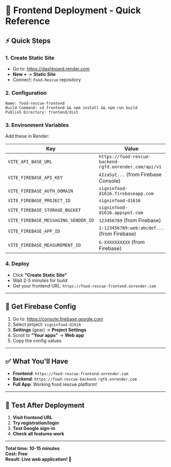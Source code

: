 # 🚀 Frontend Deployment - Quick Reference

## ⚡ Quick Steps

### 1. Create Static Site
- Go to: https://dashboard.render.com
- **New +** → **Static Site**
- Connect: `Food-Rescue` repository

### 2. Configuration
```
Name: food-rescue-frontend
Build Command: cd frontend && npm install && npm run build
Publish Directory: frontend/dist
```

### 3. Environment Variables
Add these in Render:

| Key | Value |
|-----|-------|
| `VITE_API_BASE_URL` | `https://food-rescue-backend-rgfd.onrender.com/api/v1` |
| `VITE_FIREBASE_API_KEY` | `AIzaSyC...` (from Firebase Console) |
| `VITE_FIREBASE_AUTH_DOMAIN` | `signinfood-d1616.firebaseapp.com` |
| `VITE_FIREBASE_PROJECT_ID` | `signinfood-d1616` |
| `VITE_FIREBASE_STORAGE_BUCKET` | `signinfood-d1616.appspot.com` |
| `VITE_FIREBASE_MESSAGING_SENDER_ID` | `123456789` (from Firebase) |
| `VITE_FIREBASE_APP_ID` | `1:123456789:web:abcdef...` (from Firebase) |
| `VITE_FIREBASE_MEASUREMENT_ID` | `G-XXXXXXXXXX` (from Firebase) |

### 4. Deploy
- Click **"Create Static Site"**
- Wait 2-5 minutes for build
- Get your frontend URL: `https://food-rescue-frontend.onrender.com`

---

## 🔧 Get Firebase Config

1. Go to: https://console.firebase.google.com
2. Select project: `signinfood-d1616`
3. **Settings** (gear) → **Project Settings**
4. Scroll to **"Your apps"** → **Web app**
5. Copy the config values

---

## ✅ What You'll Have

- **Frontend**: `https://food-rescue-frontend.onrender.com`
- **Backend**: `https://food-rescue-backend-rgfd.onrender.com`
- **Full App**: Working food rescue platform!

---

## 🧪 Test After Deployment

1. **Visit frontend URL**
2. **Try registration/login**
3. **Test Google sign-in**
4. **Check all features work**

---

**Total time: 10-15 minutes**  
**Cost: Free**  
**Result: Live web application! 🎉**

